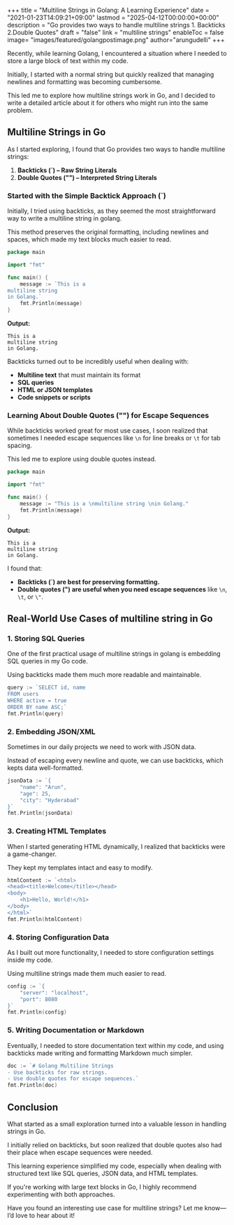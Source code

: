 +++
title = "Multiline Strings in Golang: A Learning Experience"
date = "2021-01-23T14:09:21+09:00"
lastmod = "2025-04-12T00:00:00+00:00"
description = "Go provides two ways to handle multiline strings 1. Backticks 2.Double Quotes"
draft = "false"
link = "multiline strings"
enableToc = false
image= "images/featured/golangpostimage.png"
author="arungudelli"
+++

Recently, while learning Golang, I encountered a situation where I needed to store a large block of text within my code. 

Initially, I started with a normal string but quickly realized that managing newlines and formatting was becoming cumbersome. 

This led me to explore how multiline strings work in Go, and I decided to write a detailed article about it for others who might run into the same problem.

## Multiline Strings in Go

As I started exploring, I found that Go provides two ways to handle multiline strings:

1. **Backticks (`) – Raw String Literals**
2. **Double Quotes ("") – Interpreted String Literals**

### Started with the Simple Backtick Approach (`)

Initially, I tried using backticks, as they seemed the most straightforward way to write a multiline string in golang. 

This method preserves the original formatting, including newlines and spaces, which made my text blocks much easier to read.

```go
package main

import "fmt"

func main() {
    message := `This is a
multiline string
in Golang.`
    fmt.Println(message)
}
```

**Output:**
```
This is a
multiline string
in Golang.
```

Backticks turned out to be incredibly useful when dealing with:

- **Multiline text** that must maintain its format
- **SQL queries**
- **HTML or JSON templates**
- **Code snippets or scripts**

### Learning About Double Quotes ("") for Escape Sequences

While backticks worked great for most use cases, I soon realized that sometimes I needed escape sequences like `\n` for line breaks or `\t` for tab spacing. 

This led me to explore using double quotes instead.

```go
package main

import "fmt"

func main() {
    message := "This is a \nmultiline string \nin Golang."
    fmt.Println(message)
}
```

**Output:**
```
This is a 
multiline string 
in Golang.
```

I found that:

- **Backticks (`) are best for preserving formatting.**
- **Double quotes (") are useful when you need escape sequences** like `\n`, `\t`, or `\"`.

## Real-World Use Cases of multiline string in Go

### 1. Storing SQL Queries

One of the first practical usage of multiline strings in golang is embedding SQL queries in my Go code. 

Using backticks made them much more readable and maintainable.

```go
query := `SELECT id, name
FROM users
WHERE active = true
ORDER BY name ASC;`
fmt.Println(query)
```

### 2. Embedding JSON/XML

Sometimes in our daily projects we need to work with JSON data. 

Instead of escaping every newline and quote, we can use backticks, which kepts data well-formatted.

```go
jsonData := `{
    "name": "Arun",
    "age": 25,
    "city": "Hyderabad"
}`
fmt.Println(jsonData)
```

### 3. Creating HTML Templates

When I started generating HTML dynamically, I realized that backticks were a game-changer.

They kept my templates intact and easy to modify.

```go
htmlContent := `<html>
<head><title>Welcome</title></head>
<body>
    <h1>Hello, World!</h1>
</body>
</html>`
fmt.Println(htmlContent)
```

### 4. Storing Configuration Data

As I built out more functionality, I needed to store configuration settings inside my code. 

Using multiline strings made them much easier to read.

```go
config := `{
    "server": "localhost",
    "port": 8080
}`
fmt.Println(config)
```

### 5. Writing Documentation or Markdown

Eventually, I needed to store documentation text within my code, and using backticks made writing and formatting Markdown much simpler.

```go
doc := `# Golang Multiline Strings
- Use backticks for raw strings.
- Use double quotes for escape sequences.`
fmt.Println(doc)
```

## Conclusion

What started as a small exploration turned into a valuable lesson in handling strings in Go. 

I initially relied on backticks, but soon realized that double quotes also had their place when escape sequences were needed. 

This learning experience simplified my code, especially when dealing with structured text like SQL queries, JSON data, and HTML templates.

If you're working with large text blocks in Go, I highly recommend experimenting with both approaches. 

Have you found an interesting use case for multiline strings? Let me know—I’d love to hear about it!